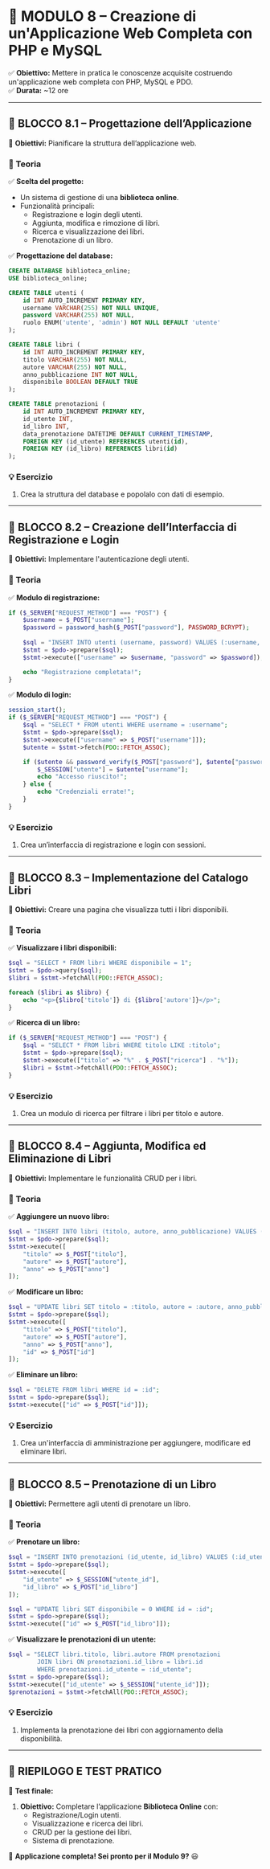 # **📌 MODULO 8 – Creazione di un'Applicazione Web Completa con PHP e MySQL**  
✅ **Obiettivo:** Mettere in pratica le conoscenze acquisite costruendo un'applicazione web completa con PHP, MySQL e PDO.  
✅ **Durata:** ~12 ore  

---

## **🔷 BLOCCO 8.1 – Progettazione dell’Applicazione**  
📌 **Obiettivi:** Pianificare la struttura dell’applicazione web.  

### **📖 Teoria**  
✅ **Scelta del progetto:**  
- Un sistema di gestione di una **biblioteca online**.  
- Funzionalità principali:
  - Registrazione e login degli utenti.
  - Aggiunta, modifica e rimozione di libri.
  - Ricerca e visualizzazione dei libri.
  - Prenotazione di un libro.  

✅ **Progettazione del database:**  
```sql
CREATE DATABASE biblioteca_online;
USE biblioteca_online;

CREATE TABLE utenti (
    id INT AUTO_INCREMENT PRIMARY KEY,
    username VARCHAR(255) NOT NULL UNIQUE,
    password VARCHAR(255) NOT NULL,
    ruolo ENUM('utente', 'admin') NOT NULL DEFAULT 'utente'
);

CREATE TABLE libri (
    id INT AUTO_INCREMENT PRIMARY KEY,
    titolo VARCHAR(255) NOT NULL,
    autore VARCHAR(255) NOT NULL,
    anno_pubblicazione INT NOT NULL,
    disponibile BOOLEAN DEFAULT TRUE
);

CREATE TABLE prenotazioni (
    id INT AUTO_INCREMENT PRIMARY KEY,
    id_utente INT,
    id_libro INT,
    data_prenotazione DATETIME DEFAULT CURRENT_TIMESTAMP,
    FOREIGN KEY (id_utente) REFERENCES utenti(id),
    FOREIGN KEY (id_libro) REFERENCES libri(id)
);
```

### **💡 Esercizio**  
1. Crea la struttura del database e popolalo con dati di esempio.  

---

## **🔷 BLOCCO 8.2 – Creazione dell’Interfaccia di Registrazione e Login**  
📌 **Obiettivi:** Implementare l'autenticazione degli utenti.  

### **📖 Teoria**  
✅ **Modulo di registrazione:**  
```php
if ($_SERVER["REQUEST_METHOD"] === "POST") {
    $username = $_POST["username"];
    $password = password_hash($_POST["password"], PASSWORD_BCRYPT);
    
    $sql = "INSERT INTO utenti (username, password) VALUES (:username, :password)";
    $stmt = $pdo->prepare($sql);
    $stmt->execute(["username" => $username, "password" => $password]);

    echo "Registrazione completata!";
}
```

✅ **Modulo di login:**  
```php
session_start();
if ($_SERVER["REQUEST_METHOD"] === "POST") {
    $sql = "SELECT * FROM utenti WHERE username = :username";
    $stmt = $pdo->prepare($sql);
    $stmt->execute(["username" => $_POST["username"]]);
    $utente = $stmt->fetch(PDO::FETCH_ASSOC);

    if ($utente && password_verify($_POST["password"], $utente["password"])) {
        $_SESSION["utente"] = $utente["username"];
        echo "Accesso riuscito!";
    } else {
        echo "Credenziali errate!";
    }
}
```

### **💡 Esercizio**  
1. Crea un’interfaccia di registrazione e login con sessioni.  

---

## **🔷 BLOCCO 8.3 – Implementazione del Catalogo Libri**  
📌 **Obiettivi:** Creare una pagina che visualizza tutti i libri disponibili.  

### **📖 Teoria**  
✅ **Visualizzare i libri disponibili:**  
```php
$sql = "SELECT * FROM libri WHERE disponibile = 1";
$stmt = $pdo->query($sql);
$libri = $stmt->fetchAll(PDO::FETCH_ASSOC);

foreach ($libri as $libro) {
    echo "<p>{$libro['titolo']} di {$libro['autore']}</p>";
}
```

✅ **Ricerca di un libro:**  
```php
if ($_SERVER["REQUEST_METHOD"] === "POST") {
    $sql = "SELECT * FROM libri WHERE titolo LIKE :titolo";
    $stmt = $pdo->prepare($sql);
    $stmt->execute(["titolo" => "%" . $_POST["ricerca"] . "%"]);
    $libri = $stmt->fetchAll(PDO::FETCH_ASSOC);
}
```

### **💡 Esercizio**  
1. Crea un modulo di ricerca per filtrare i libri per titolo e autore.  

---

## **🔷 BLOCCO 8.4 – Aggiunta, Modifica ed Eliminazione di Libri**  
📌 **Obiettivi:** Implementare le funzionalità CRUD per i libri.  

### **📖 Teoria**  
✅ **Aggiungere un nuovo libro:**  
```php
$sql = "INSERT INTO libri (titolo, autore, anno_pubblicazione) VALUES (:titolo, :autore, :anno)";
$stmt = $pdo->prepare($sql);
$stmt->execute([
    "titolo" => $_POST["titolo"],
    "autore" => $_POST["autore"],
    "anno" => $_POST["anno"]
]);
```

✅ **Modificare un libro:**  
```php
$sql = "UPDATE libri SET titolo = :titolo, autore = :autore, anno_pubblicazione = :anno WHERE id = :id";
$stmt = $pdo->prepare($sql);
$stmt->execute([
    "titolo" => $_POST["titolo"],
    "autore" => $_POST["autore"],
    "anno" => $_POST["anno"],
    "id" => $_POST["id"]
]);
```

✅ **Eliminare un libro:**  
```php
$sql = "DELETE FROM libri WHERE id = :id";
$stmt = $pdo->prepare($sql);
$stmt->execute(["id" => $_POST["id"]]);
```

### **💡 Esercizio**  
1. Crea un'interfaccia di amministrazione per aggiungere, modificare ed eliminare libri.  

---

## **🔷 BLOCCO 8.5 – Prenotazione di un Libro**  
📌 **Obiettivi:** Permettere agli utenti di prenotare un libro.  

### **📖 Teoria**  
✅ **Prenotare un libro:**  
```php
$sql = "INSERT INTO prenotazioni (id_utente, id_libro) VALUES (:id_utente, :id_libro)";
$stmt = $pdo->prepare($sql);
$stmt->execute([
    "id_utente" => $_SESSION["utente_id"],
    "id_libro" => $_POST["id_libro"]
]);

$sql = "UPDATE libri SET disponibile = 0 WHERE id = :id";
$stmt = $pdo->prepare($sql);
$stmt->execute(["id" => $_POST["id_libro"]]);
```

✅ **Visualizzare le prenotazioni di un utente:**  
```php
$sql = "SELECT libri.titolo, libri.autore FROM prenotazioni 
        JOIN libri ON prenotazioni.id_libro = libri.id
        WHERE prenotazioni.id_utente = :id_utente";
$stmt = $pdo->prepare($sql);
$stmt->execute(["id_utente" => $_SESSION["utente_id"]]);
$prenotazioni = $stmt->fetchAll(PDO::FETCH_ASSOC);
```

### **💡 Esercizio**  
1. Implementa la prenotazione dei libri con aggiornamento della disponibilità.  

---

## **🎯 RIEPILOGO E TEST PRATICO**  
📌 **Test finale:**  
1. **Obiettivo:** Completare l’applicazione **Biblioteca Online** con:
   - Registrazione/Login utenti.
   - Visualizzazione e ricerca dei libri.
   - CRUD per la gestione dei libri.
   - Sistema di prenotazione.  

🚀 **Applicazione completa! Sei pronto per il Modulo 9?** 😃